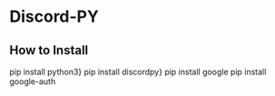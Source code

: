 # Discord-PY

## How to Install
pip install python3}
pip install discordpy}
pip install google
pip install google-auth
